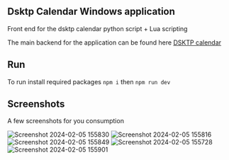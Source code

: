 ## Dsktp Calendar Windows application
Front end for the dsktp calendar python script + Lua scripting 

The main backend for the application can be found here [DSKTP calendar](https://github.com/leonkoech/dsktp-calenda)


## Run 
To run install required packages `npm i`
then `npm run dev`

## Screenshots 
A few screenshots for you consumption

![Screenshot 2024-02-05 155830](https://github.com/leonkoech/dsktp-calendar-exe/assets/39020723/ff11faad-3095-48c3-933f-40713e84ae3c)
![Screenshot 2024-02-05 155816](https://github.com/leonkoech/dsktp-calendar-exe/assets/39020723/bfe9680f-2a9f-4c6c-a524-f28c5fbe5880)
![Screenshot 2024-02-05 155849](https://github.com/leonkoech/dsktp-calendar-exe/assets/39020723/2ca379f4-f9e2-4d19-903d-5250ce7e5d48)
![Screenshot 2024-02-05 155728](https://github.com/leonkoech/dsktp-calendar-exe/assets/39020723/5cc17079-a65d-4719-b380-63ed8850e55e)
![Screenshot 2024-02-05 155901](https://github.com/leonkoech/dsktp-calendar-exe/assets/39020723/e3efdaad-f6fa-4ec8-be64-bbf50c3752f9)
